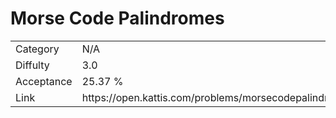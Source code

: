 # Morse Code Palindromes

<table>
    <tr>
        <td>Category</td>
        <td>N/A</td>
    </tr>
    <tr>
        <td>Diffulty</td>
        <td>3.0</td>
    </tr>
    <tr>
        <td>Acceptance</td>
        <td>25.37 %</td>
    </tr>
    <tr>
        <td>Link</td>
        <td>https://open.kattis.com/problems/morsecodepalindromes</td>
    </tr>
</table>